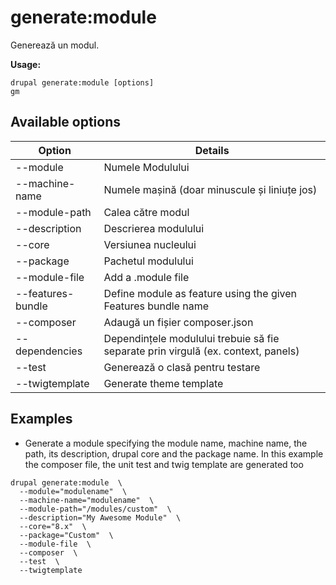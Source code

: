 # generate:module
Generează un modul.

**Usage:**
```
drupal generate:module [options]
gm
```

## Available options
Option | Details
-------|-------------
--module | Numele Modulului
--machine-name | Numele mașină (doar minuscule și liniuțe jos)
--module-path | Calea către modul
--description | Descrierea modulului
--core | Versiunea nucleului
--package | Pachetul modulului
--module-file | Add a .module file
--features-bundle | Define module as feature using the given Features bundle name
--composer | Adaugă un fișier composer.json
--dependencies | Dependințele modulului trebuie să fie separate prin virgulă (ex. context, panels)
--test | Generează o clasă pentru testare
--twigtemplate | Generate theme template

## Examples
* Generate a module specifying the module name, machine name, the path, its description, drupal core and the package name. In this example the composer file, the unit test and twig template are generated too
```
drupal generate:module  \
  --module="modulename"  \
  --machine-name="modulename"  \
  --module-path="/modules/custom"  \
  --description="My Awesome Module"  \
  --core="8.x"  \
  --package="Custom"  \
  --module-file  \
  --composer  \
  --test  \
  --twigtemplate
```
